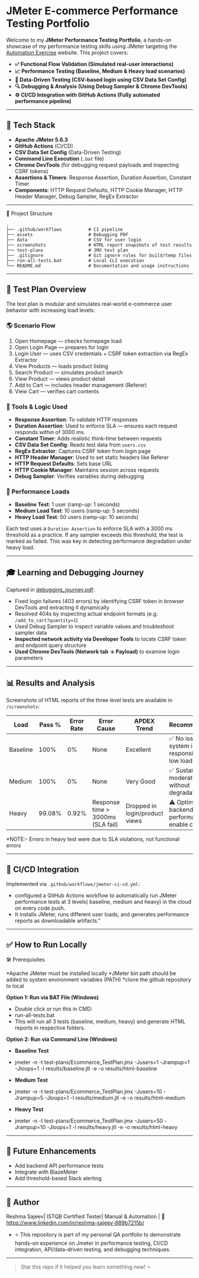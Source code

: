 # JMeter E-commerce Performance Testing Portfolio

Welcome to my **JMeter Performance Testing Portfolio**, a hands-on showcase of my performance testing skills using JMeter targeting the [Automation Exercise](https://automationexercise.com/) website. This project covers:

* **✅ Functional Flow Validation (Simulated real-user interactions)**
* **📈 Performance Testing (Baseline, Medium & Heavy load scenarios)**
* **🧩 Data-Driven Testing (CSV-based login using CSV Data Set Config)**
* **🔍 Debugging & Analysis (Using Debug Sampler & Chrome DevTools)**
* **⚙️ CI/CD Integration with GitHub Actions (Fully automated performance pipeline)**
---

## 🔢 Tech Stack

* **Apache JMeter 5.6.3**
* **GitHub Actions** (CI/CD)
* **CSV Data Set Config** (Data-Driven Testing)
* **Command Line Execution** (`.bat` file)
* **Chrome DevTools** (for debugging request payloads and inspecting CSRF tokens)
* **Assertions & Timers**: Response Assertion, Duration Assertion, Constant Timer
* **Components**: HTTP Request Defaults, HTTP Cookie Manager, HTTP Header Manager, Debug Sampler, RegEx Extractor

---
🔧 Project Structure

```
.
├── .github/workflows          # CI pipeline
├── assets                     # Debugging PDF
├── data                       # CSV for user login
├── screenshots                # HTML report snapshots of test results
├── test-plans                 # JMX test plan
├── .gitignore                 # Git ignore rules for build/temp files
├── run-all-tests.bat          # Local CLI execution
└── README.md                  # Documentation and usage instructions

```
---
## 📄 Test Plan Overview

The test plan is modular and simulates real-world e-commerce user behavior with increasing load levels:

### 🌎 Scenario Flow

1. Open Homepage — checks homepage load
2. Open Login Page — prepares for login
3. Login User — uses CSV credentials + CSRF token extraction via RegEx Extractor
4. View Products — loads product listing
5. Search Product — simulates product search
6. View Product — views product detail
7. Add to Cart — includes header management (Referer)
8. View Cart — verifies cart contents

### 📌 Tools & Logic Used

* **Response Assertion**: To validate HTTP responses
* **Duration Assertion**: Used to enforce SLA — ensures each request responds within of 3000 ms.
* **Constant Timer**: Adds realistic think-time between requests
* **CSV Data Set Config**: Reads test data from `users.csv`
* **RegEx Extractor**: Captures CSRF token from login page
* **HTTP Header Manager**: Used to set static headers like Referer
* **HTTP Request Defaults**: Sets base URL
* **HTTP Cookie Manager**: Maintains session across requests
* **Debug Sampler**: Verifies variables during debugging

### 🔹 Performance Loads

* **Baseline Test**: 1 user (ramp-up: 1 seconds)
* **Medium Load Test**: 10 users (ramp-up: 5 seconds)
* **Heavy Load Test**: 50 users (ramp-up: 10 seconds)

Each test uses a `Duration Assertion` to enforce SLA with a 3000 ms threshold as a practice. If any sampler exceeds this threshold, the test is marked as failed. This was key in detecting performance degradation under heavy load.

---

## 🎓 Learning and Debugging Journey

Captured in [debugging\_journey.pdf](assets/debugging_journey.pdf):

* Fixed login failures (403 errors) by identifying CSRF token in browser DevTools and extracting it dynamically
* Resolved 404s by inspecting actual endpoint formats (e.g. `/add_to_cart?quantity=1`)
* Used Debug Sampler to inspect variable values and troubleshoot sampler data
* **Inspected network activity via Developer Tools** to locate CSRF token and endpoint query structure
* **Used Chrome DevTools (Network tab → Payload)** to examine login parameters

---

## 📊 Results and Analysis

Screenshots of HTML reports of the three level tests are available in `/screenshots`:

| Load     | Pass % | Error Rate | Error Cause                        | APDEX Trend                    | Recommendation                                      |
|----------|--------|------------|------------------------------------|--------------------------------|-----------------------------------------------------|
| Baseline | 100%   | 0%         | None                               | Excellent                      | ✅ No issues, system is responsive under low load   |
| Medium   | 100%   | 0%         | None                               | Very Good                      | ✅ Sustains moderate traffic without degradation    |
| Heavy    | 99.08% | 0.92%      | Response time > 3000ms (SLA fail)  | Dropped in login/product views | ⚠️ Optimize backend performance or enable caching   |


*NOTE:-  Errors in heavy test were due to SLA violations, not functional errors
  
---


## 🚀 CI/CD Integration

Implemented via `.github/workflows/jmeter-ci-cd.yml`:

* configured a GitHub Actions workflow to automatically run JMeter performance tests at 3 levels( baseline, medium and heavy) in the cloud on every code push.
* It installs JMeter, runs different user loads, and generates performance reports as downloadable artifacts."

---

## ✅ How to Run Locally

🛠️ Prerequisites

  *Apache JMeter must be installed locally
  *JMeter bin path should be added to system environment variables (PATH)
  *clone the github repository to local

**Option 1: Run via BAT File (Windows)**

 * Double click or run this in CMD:
 * run-all-tests.bat
 * This will run all 3 tests (baseline, medium, heavy) and generate HTML reports in respective folders.

**Option 2: Run via Command Line (Windows)**

* **Baseline Test**
* jmeter -n -t test-plans/Ecommerce_TestPlan.jmx -Jusers=1 -Jrampup=1 -Jloops=1 -l results/baseline.jtl -e -o results/html-baseline

* **Medium Test**
* jmeter -n -t test-plans/Ecommerce_TestPlan.jmx -Jusers=10 -Jrampup=5 -Jloops=1 -l results/medium.jtl -e -o results/html-medium

* **Heavy Test**
* jmeter -n -t test-plans/Ecommerce_TestPlan.jmx -Jusers=50 -Jrampup=10 -Jloops=1 -l results/heavy.jtl -e -o results/html-heavy

---

## 🚀 Future Enhancements

* Add backend API performance tests
* Integrate with BlazeMeter
* Add threshold-based Slack alerting

---

## 📅 Author

Reshma Sajeev| ISTQB Certified Tester| Manual & Automation | 🔗 https://www.linkedin.com/in/reshma-sajeev-889b7215b/
* ⭐ This repository is part of my personal QA portfolio to demonstrate hands-on experience on Jmeter in performance testing, CI/CD integration, API/data-driven testing, and debugging techniques.

---

> Star this repo if it helped you learn something new! ⭐
